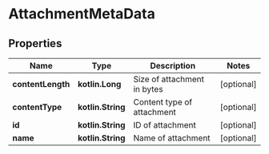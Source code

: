 
# AttachmentMetaData

## Properties
Name | Type | Description | Notes
------------ | ------------- | ------------- | -------------
**contentLength** | **kotlin.Long** | Size of attachment in bytes |  [optional]
**contentType** | **kotlin.String** | Content type of attachment |  [optional]
**id** | **kotlin.String** | ID of attachment |  [optional]
**name** | **kotlin.String** | Name of attachment |  [optional]



